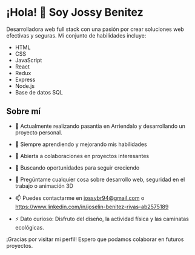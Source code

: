 <!--
**JossyBR/JossyBr** is a ✨ _special_ ✨ repository because its `README.md` (this file) appears on your GitHub profile.

Here are some ideas to get you started:

- 🔭 I’m currently working on ...
- 🌱 I’m currently learning ...
- 👯 I’m looking to collaborate on ...
- 🤔 I’m looking for help with ...
- 💬 Ask me about ...
- 📫 How to reach me: ...
- 😄 Pronouns: ...
- ⚡ Fun fact: ...
-->
# ¡Hola! 👋 Soy Jossy Benitez

Desarrolladora web full stack con una pasión por crear soluciones web efectivas y seguras. Mi conjunto de habilidades incluye:

- HTML
- CSS
- JavaScript
- React
- Redux
- Express
- Node.js
- Base de datos SQL

## Sobre mí

- 💼 Actualmente realizando pasantia en Arriendalo y desarrollando un proyecto personal.
- 🌱 Siempre aprendiendo y mejorando mis habilidades
- 👯 Abierta a colaboraciones en proyectos interesantes
- 🤔 Buscando oportunidades para seguir creciendo
- 💬 Pregúntame cualquier cosa sobre desarrollo web, seguridad en el trabajo o animación 3D
- 📫 Puedes contactarme en jossybr94@gmail.com o https://www.linkedin.com/in/joselin-benitez-rivas-ab2575189

- ⚡ Dato curioso: Disfruto del diseño, la actividad física y las caminatas ecológicas.

¡Gracias por visitar mi perfil! Espero que podamos colaborar en futuros proyectos.

